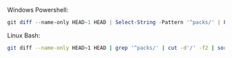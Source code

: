 Windows Powershell:
```powershell
git diff --name-only HEAD~1 HEAD | Select-String -Pattern '^packs/' | ForEach-Object { ($_.Line -split '/')[1] } | Sort-Object | Get-Unique | ConvertTo-Json -Compress
```
Linux Bash:
```bash
git diff --name-only HEAD~1 HEAD | grep '^packs/' | cut -d'/' -f2 | sort | uniq | jq -R -s -c 'split("\n")[:-1]'
```
